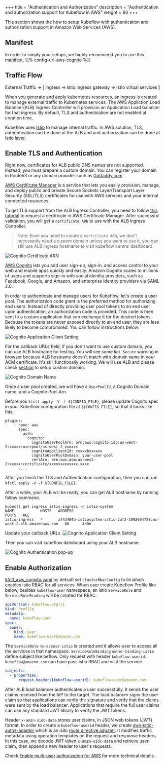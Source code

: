 +++
title = "Authentication and Authorization"
description = "Authentication and authorization support for Kubeflow in AWS"
weight = 90
+++

This section shows the how to setup Kubeflow with authentication and authorization support in Amazon Web Services (AWS).


## Manifest

In order to simply your setups, we highly recommend you to use this manifest.
{{% config-uri-aws-cognito %}}

## Traffic Flow
External Traffic → [ Ingress → Istio ingress gateway → Istio virtual services ]

When you generate and apply kubernetes resources, an ingress is created to manage external traffic to Kubernetes services. The AWS Appliction Load Balancer(ALB) Ingress Controller will provision an Application Load balancer for that ingress. By default, TLS and authentication are not enabled at creation time.

Kubeflow uses [Istio](https://istio.io/) to manage internal traffic. In AWS solution, TLS, authentication can be done at the ALB and and authorization can be done at Istio layer.

## Enable TLS and Authentication

Right now, certificates for ALB public DNS names are not supported. Instead, you must  prepare a custom domain. You can register your domain in Route53 or any domain provider such as [GoDaddy.com](https://www.godaddy.com/).

[AWS Certificate Manager](https://aws.amazon.com/certificate-manager/) is a service that lets you easily provision, manage, and deploy public and private Secure Sockets Layer/Transport Layer Security (SSL/TLS) certificates for use with AWS services and your internal connected resources.

To get TLS support from the ALB Ingress Controller, you need to follow [this tutorial](https://docs.aws.amazon.com/acm/latest/userguide/gs-acm-request-public.html) to request a certificate in AWS Certificate Manager. After successful validation, you will get a `certificate ARN` to use with the ALB Ingress Controller.

> Note: Even you need to create a `certificate ARN`, we don't necessarily need a custom domain unless you want to use it, you can still use ALB ingress hostname to visit kubeflow central dashboard.

<img src="/docs/images/aws/cognito-certarn.png"
  alt="Cognito Certificate ARN"
  class="mt-3 mb-3 border border-info rounded">

[AWS Cognito](https://aws.amazon.com/cognito/) lets you add user sign-up, sign-in, and access control to your web and mobile apps quickly and easily. Amazon Cognito scales to millions of users and supports sign-in with social identity providers, such as Facebook, Google, and Amazon, and enterprise identity providers via SAML 2.0.

In order to authenticate and manage users for Kubeflow, let's create a user pool. The authorization code grant is the preferred method for authorizing end users. Instead of directly providing user pool tokens to an end user upon authentication, an authorization code is provided. This code is then sent to a custom application that can exchange it for the desired tokens. Because the tokens are never exposed directly to an end user, they are less likely to become compromised. You can follow instructions below.

<img src="/docs/images/aws/cognito-alb-domain.png"
  alt="Cognito Application Client Setting"
  class="mt-3 mb-3 border border-info rounded">

For the callback URLs field, if you don't want to use custom domain, you can use ALB hostname for testing. You will see some `Not Secure` warning in browser because ALB hostname doesn't match with domain name in your ACM certificate. It's still functionally working. We will use ALB and please check [section](/docs/aws/custom-domain) to setup custom domain.

<img src="/docs/images/aws/cognito-domain.png"
  alt="Cognito Domain Name"
  class="mt-3 mb-3 border border-info rounded">

Once a user pool created, we will have a `UserPoolId`, a Cognito Domain name, and a Cognito Pool Arn.

Before you `kfctl apply -V -f ${CONFIG_FILE}`, please update Cognito spec in your Kubeflow
configuration file at `${CONFIG_FILE}`, so that it looks like this:

```
plugins:
    - name: aws
      spec:
        auth:
          cognito:
            cognitoUserPoolArn: arn:aws:cognito-idp:us-west-2:xxxxx:userpool/us-west-2_xxxxxx
            cognitoAppClientId: xxxxxbxxxxxx
            cognitoUserPoolDomain: your-user-pool
            certArn: arn:aws:acm:us-west-2:xxxxx:certificate/xxxxxxxxxxxxx-xxxx
      ....
```

After you finish the TLS and Authentication configuration, then you can run `kfctl apply -V -f ${CONFIG_FILE}`.

After a while, your ALB will be ready, you can get ALB hostname by running follow command.

```
kubectl get ingress istio-ingress -n istio-system
NAME            HOSTS   ADDRESS                                                                  PORTS   AGE
istio-ingress   *       a743484b-istiosystem-istio-2af2-1092604728.us-west-2.elb.amazonaws.com   80      4h9m
```

Update your callback URLs.
<img src="/docs/images/aws/cognito-alb-domain.png"
  alt="Cognito Application Client Setting"
  class="mt-3 mb-3 border border-info rounded">


Then you can visit kubeflow dahsboard using your ALB hostname.

<img src="/docs/images/aws/authentication.png"
  alt="Cognito Authentication pop-up"
  class="mt-3 mb-3 border border-info rounded">


## Enable Authorization

[kfctl_aws_cognito.yaml](https://github.com/kubeflow/manifests/blob/master/kfdef/kfctl_aws_cognito.yaml) by default set `clusterRbacConfig` to `ON` which enables istio RBAC for all services. When user create Kubeflow Profile like below, besides `kubeflow-user` namespace, an istio `ServiceRole` and `ServiceRoleBinding` will be created for RBAC.

```yaml
apiVersion: kubeflow.org/v1
kind: Profile
metadata:
  name: kubeflow-user
spec:
  owner:
    kind: User
    name: kubeflow-user@amazon.com
```

The `ServiceRole` `ns-access-istio` is created and it allows user to access all the services in that namespace. `ServiceRoleBinding` `owner-binding-istio` define subject like beflow. Only request with header `kubeflow-userid: kubeflow@amazon.com` can have pass istio RBAC and visit the service

```yaml
subjects:
  - properties:
      request.headers[kubeflow-userid]: kubeflow-user@amazon.com
```

After ALB load balancer authenticates a user successfully, it sends the user claims received from the IdP to the target. The load balancer signs the user claim so that applications can verify the signature and verify that the claims were sent by the load balancer. Applications that require the full user claims can use any standard JWT library to verify the JWT tokens.

Header `x-amzn-oidc-data` stores user claims, in JSON web tokens (JWT) format. In order to create a `kubeflow-userid` header, we create [aws-istio-authz-adaptor](https://github.com/kubeflow/manifests/tree/master/aws/aws-istio-authz-adaptor) which is an isito [route directive adpater](https://istio.io/docs/tasks/policy-enforcement/control-headers/). It modifies traffic metadata using operation templates on the request and response headers. In this case, we decode JWT token `x-amzn-oidc-data` and retrieve user claim, then append a new header to user's requests.

Check [Enable multi-user authorization for AWS](https://github.com/kubeflow/kubeflow/issues/4761) for more technical details.
